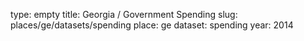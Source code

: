 type: empty
title: Georgia / Government Spending
slug: places/ge/datasets/spending
place: ge
dataset: spending
year: 2014
